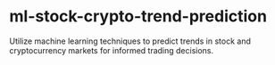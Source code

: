 # ml-stock-crypto-trend-prediction
Utilize machine learning techniques to predict trends in stock and cryptocurrency markets for informed trading decisions.
